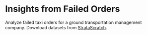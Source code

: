 # Insights from Failed Orders
 Analyze failed taxi orders for a ground transportation management company. Download datasets from [StrataScratch](https://www.stratascratch.com/).
